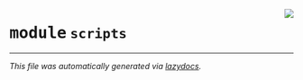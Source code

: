 <!-- markdownlint-disable -->

<a href="https://github.com/spqb/adabmDCApy/adabmDCA/scripts/__init__.py"><img align="right" style="float:right;" src="https://img.shields.io/badge/-source-cccccc?style=flat-square"></a>

# <kbd>module</kbd> `scripts`








---

_This file was automatically generated via [lazydocs](https://github.com/ml-tooling/lazydocs)._
